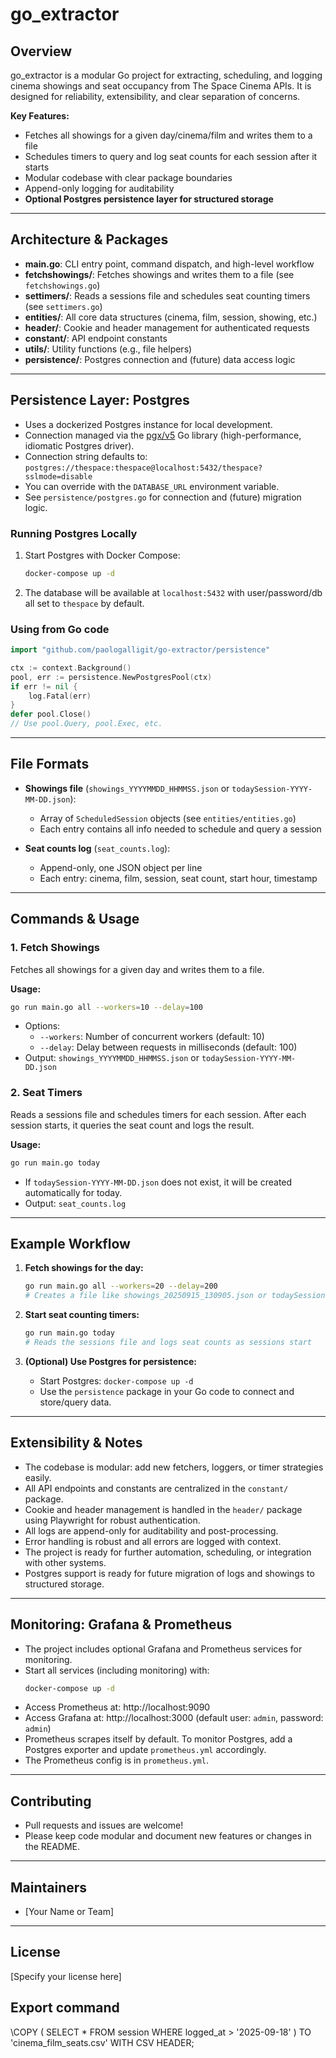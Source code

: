 # go_extractor

## Overview

go_extractor is a modular Go project for extracting, scheduling, and logging cinema showings and seat occupancy from The Space Cinema APIs. It is designed for reliability, extensibility, and clear separation of concerns.

**Key Features:**
- Fetches all showings for a given day/cinema/film and writes them to a file
- Schedules timers to query and log seat counts for each session after it starts
- Modular codebase with clear package boundaries
- Append-only logging for auditability
- **Optional Postgres persistence layer for structured storage**

---

## Architecture & Packages

- **main.go**: CLI entry point, command dispatch, and high-level workflow
- **fetchshowings/**: Fetches showings and writes them to a file (see `fetchshowings.go`)
- **settimers/**: Reads a sessions file and schedules seat counting timers (see `settimers.go`)
- **entities/**: All core data structures (cinema, film, session, showing, etc.)
- **header/**: Cookie and header management for authenticated requests
- **constant/**: API endpoint constants
- **utils/**: Utility functions (e.g., file helpers)
- **persistence/**: Postgres connection and (future) data access logic

---

## Persistence Layer: Postgres

- Uses a dockerized Postgres instance for local development.
- Connection managed via the [pgx/v5](https://github.com/jackc/pgx) Go library (high-performance, idiomatic Postgres driver).
- Connection string defaults to:
  `postgres://thespace:thespace@localhost:5432/thespace?sslmode=disable`
- You can override with the `DATABASE_URL` environment variable.
- See `persistence/postgres.go` for connection and (future) migration logic.

### Running Postgres Locally

1. Start Postgres with Docker Compose:
   ```sh
   docker-compose up -d
   ```
2. The database will be available at `localhost:5432` with user/password/db all set to `thespace` by default.

### Using from Go code

```go
import "github.com/paologalligit/go-extractor/persistence"

ctx := context.Background()
pool, err := persistence.NewPostgresPool(ctx)
if err != nil {
    log.Fatal(err)
}
defer pool.Close()
// Use pool.Query, pool.Exec, etc.
```

---

## File Formats

- **Showings file** (`showings_YYYYMMDD_HHMMSS.json` or `todaySession-YYYY-MM-DD.json`):
  - Array of `ScheduledSession` objects (see `entities/entities.go`)
  - Each entry contains all info needed to schedule and query a session

- **Seat counts log** (`seat_counts.log`):
  - Append-only, one JSON object per line
  - Each entry: cinema, film, session, seat count, start hour, timestamp

---

## Commands & Usage

### 1. Fetch Showings
Fetches all showings for a given day and writes them to a file.

**Usage:**
```sh
go run main.go all --workers=10 --delay=100
```
- Options:
  - `--workers`: Number of concurrent workers (default: 10)
  - `--delay`: Delay between requests in milliseconds (default: 100)
- Output: `showings_YYYYMMDD_HHMMSS.json` or `todaySession-YYYY-MM-DD.json`

### 2. Seat Timers
Reads a sessions file and schedules timers for each session. After each session starts, it queries the seat count and logs the result.

**Usage:**
```sh
go run main.go today
```
- If `todaySession-YYYY-MM-DD.json` does not exist, it will be created automatically for today.
- Output: `seat_counts.log`

---

## Example Workflow

1. **Fetch showings for the day:**
   ```sh
   go run main.go all --workers=20 --delay=200
   # Creates a file like showings_20250915_130905.json or todaySession-2025-09-15.json
   ```

2. **Start seat counting timers:**
   ```sh
   go run main.go today
   # Reads the sessions file and logs seat counts as sessions start
   ```

3. **(Optional) Use Postgres for persistence:**
   - Start Postgres: `docker-compose up -d`
   - Use the `persistence` package in your Go code to connect and store/query data.

---

## Extensibility & Notes
- The codebase is modular: add new fetchers, loggers, or timer strategies easily.
- All API endpoints and constants are centralized in the `constant/` package.
- Cookie and header management is handled in the `header/` package using Playwright for robust authentication.
- All logs are append-only for auditability and post-processing.
- Error handling is robust and all errors are logged with context.
- The project is ready for further automation, scheduling, or integration with other systems.
- Postgres support is ready for future migration of logs and showings to structured storage.

---

## Monitoring: Grafana & Prometheus

- The project includes optional Grafana and Prometheus services for monitoring.
- Start all services (including monitoring) with:
  ```sh
  docker-compose up -d
  ```
- Access Prometheus at: http://localhost:9090
- Access Grafana at: http://localhost:3000 (default user: `admin`, password: `admin`)
- Prometheus scrapes itself by default. To monitor Postgres, add a Postgres exporter and update `prometheus.yml` accordingly.
- The Prometheus config is in `prometheus.yml`.

---

## Contributing
- Pull requests and issues are welcome!
- Please keep code modular and document new features or changes in the README.

---

## Maintainers
- [Your Name or Team]

---

## License
[Specify your license here]


## Export command
\COPY (
    SELECT *
    FROM session
    WHERE logged_at > '2025-09-18'
) TO 'cinema_film_seats.csv' WITH CSV HEADER;